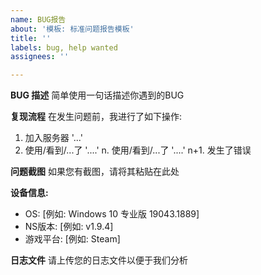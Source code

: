 ```yaml
---
name: BUG报告
about: '模板: 标准问题报告模板'
title: ''
labels: bug, help wanted
assignees: ''

---
```


**BUG 描述**
简单使用一句话描述你遇到的BUG

**复现流程**
在发生问题前，我进行了如下操作:
1. 加入服务器 '...'
2. 使用/看到/...了 '....'
n. 使用/看到/...了 '....'
n+1. 发生了错误

**问题截图**
如果您有截图，请将其粘贴在此处

**设备信息:**
 - OS: [例如: Windows 10 专业版 19043.1889]
 - NS版本: [例如: v1.9.4]
 - 游戏平台: [例如: Steam]

**日志文件**
请上传您的日志文件以便于我们分析
